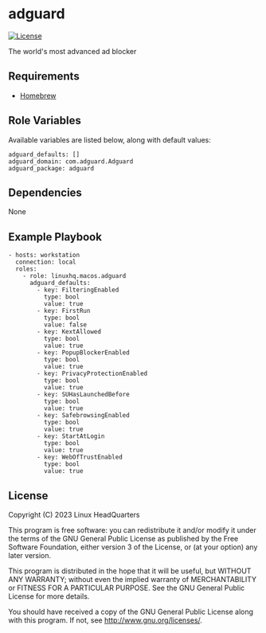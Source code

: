 # adguard

[![License](https://img.shields.io/badge/license-GPLv3-lightgreen)](https://www.gnu.org/licenses/gpl-3.0.en.html#license-text)

The world's most advanced ad blocker

## Requirements

* [Homebrew](https://brew.sh)

## Role Variables

Available variables are listed below, along with default values:

    adguard_defaults: []
    adguard_domain: com.adguard.Adguard
    adguard_package: adguard

## Dependencies

None

## Example Playbook

    - hosts: workstation
      connection: local
      roles:
        - role: linuxhq.macos.adguard
          adguard_defaults:
            - key: FilteringEnabled
              type: bool
              value: true
            - key: FirstRun
              type: bool
              value: false
            - key: KextAllowed
              type: bool
              value: true
            - key: PopupBlockerEnabled
              type: bool
              value: true
            - key: PrivacyProtectionEnabled
              type: bool
              value: true
            - key: SUHasLaunchedBefore
              type: bool
              value: true
            - key: SafebrowsingEnabled
              type: bool
              value: true
            - key: StartAtLogin
              type: bool
              value: true
            - key: WebOfTrustEnabled
              type: bool
              value: true

## License

Copyright (C) 2023 Linux HeadQuarters

This program is free software: you can redistribute it and/or modify
it under the terms of the GNU General Public License as published by
the Free Software Foundation, either version 3 of the License, or
(at your option) any later version.

This program is distributed in the hope that it will be useful,
but WITHOUT ANY WARRANTY; without even the implied warranty of
MERCHANTABILITY or FITNESS FOR A PARTICULAR PURPOSE. See the
GNU General Public License for more details.

You should have received a copy of the GNU General Public License
along with this program. If not, see <http://www.gnu.org/licenses/>.
